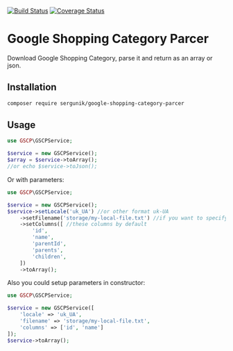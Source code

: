 [![Build Status](https://travis-ci.com/sergunik/google-shopping-category-parcer.svg?branch=master)](https://travis-ci.com/sergunik/google-shopping-category-parcer)
[![Coverage Status](https://coveralls.io/repos/github/sergunik/google-shopping-category-parcer/badge.svg?branch=master)](https://coveralls.io/github/sergunik/google-shopping-category-parcer?branch=master)


# Google Shopping Category Parcer
Download Google Shopping Category, parse it and return as an array or json.

## Installation

```bash
composer require sergunik/google-shopping-category-parcer
``` 

## Usage

```php
use GSCP\GSCPService;

$service = new GSCPService();
$array = $service->toArray();
//or echo $service->toJson();
```

Or with parameters:
```php
use GSCP\GSCPService;

$service = new GSCPService();
$service->setLocale('uk_UA') //or other format uk-UA
    ->setFilename('storage/my-local-file.txt') //if you want to specify cache file
    ->setColumns([ //these columns by default 
        'id',
        'name',
        'parentId',
        'parents',
        'children',
    ])  
    ->toArray();
```

Also you could setup parameters in constructor:
```php
use GSCP\GSCPService;

$service = new GSCPService([
    'locale' => 'uk_UA',
    'filename' => 'storage/my-local-file.txt',
    'columns' => ['id', 'name']
]);
$service->toArray();
```